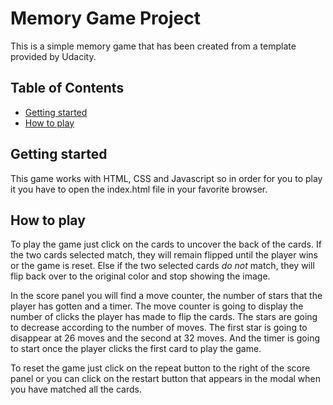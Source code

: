 # Memory Game Project

This is a simple memory game that has been created from a template provided by Udacity.

## Table of Contents

* [Getting started](#gettingstarted)
* [How to play](#howtoplay)

<a href="#gettingstarted"></a>
## Getting started

This game works with HTML, CSS and Javascript so in order for you to play it you have to open the index.html file in your favorite browser.

<a href="#howtoplay"></a>
## How to play

To play the game just click on the cards to uncover the back of the cards. If the two cards selected match, they will remain flipped until the player wins or the game is reset. Else if the two selected cards _do not_ match, they will flip back over to the original color and stop showing the image.

In the score panel you will find a move counter, the number of stars that the player has gotten and a timer. The move counter is going to display the number of clicks the player has made to flip the cards. The stars are going to decrease according to the number of moves. The first star is going to disappear at 26 moves and the second at 32 moves. And the timer is going to start once the player clicks the first card to play the game.

To reset the game just click on the repeat button to the right of the score panel or you can click on the restart button that appears in the modal when you have matched all the cards.